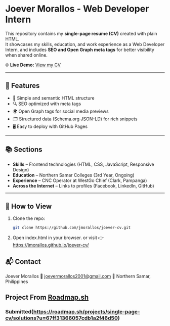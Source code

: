 # Joever Morallos - Web Developer Intern

This repository contains my **single-page resume (CV)** created with plain HTML.  
It showcases my skills, education, and work experience as a Web Developer Intern, and includes **SEO and Open Graph meta tags** for better visibility when shared online.  

🌐 **Live Demo:** [View my CV](https://jmorallos.github.io/joever-cv/)  

---

## 📄 Features
- 📌 Simple and semantic HTML structure  
- 🔍 SEO optimized with meta tags  
- 🌍 Open Graph tags for social media previews  
- 🗂️ Structured data (Schema.org JSON-LD) for rich snippets  
- 🖥️ Easy to deploy with GitHub Pages  

---

## 📚 Sections
- **Skills** – Frontend technologies (HTML, CSS, JavaScript, Responsive Design)  
- **Education** – Northern Samar Colleges (3rd Year, Ongoing)  
- **Experience** – CNC Operator at WestGo Chief (Clark, Pampanga)  
- **Across the Internet** – Links to profiles (Facebook, LinkedIn, GitHub)  

---

## 🚀 How to View
1. Clone the repo:
   ```bash
   git clone https://github.com/jmorallos/joever-cv.git
2. Open index.html in your browser.
   or visit 👉 https://jmorallos.github.io/joever-cv/

## 📬 Contact
Joever Morallos
📧 joevermorallos2001@gmail.com
📍 Northern Samar, Philippines


## Project From [Roadmap.sh](https://roadmap.sh/projects/single-page-cv)

### Submitted(https://roadmap.sh/projects/single-page-cv/solutions?u=67ff31366057cdb1a2f46d50)
